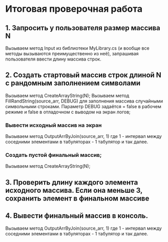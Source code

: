 # Итоговая проверочная работа

  ## 1. Запросить у пользователя размер массива N
  Вызываем метод Input из библиотеки MyLibrary.cs (и вообще все методы вызываются преимущественно из неё), запрашивая пользователя ввести длину массива строк.

  ## 2. Создать стартовый массив строк длиной N с рандомным заполнением символами
  Вызываем метод CreateArrayString(N);
  Вызываем метод FillRandString(source_arr, DEBUG) для заполнения массива случайными символьными строками. Параметр DEBUG задаётся  = false в рабочем режиме и false в отладочном с выводом на экран логов;

  ### Вывести исходный массив на экран
  Вызываем метод OutputArrByJoin(source_arr, 1) где 1 - интервал между соседними элементами в табуляторах - 1 табулятор и так далее.

  ### Создать пустой финальный массив;
  Вызываем метод CreateArrayString(N);

  ## 3. Проверить длину каждого элемента исходного массива. Если она меньше 3, сохранить элемент в финальном массиве

  ## 4. Вывести финальный массив в консоль.
  Вызываем метод OutputArrByJoin(source_arr, 1) где 1 - интервал между соседними элементами в табуляторах - 1 табулятор и так далее.